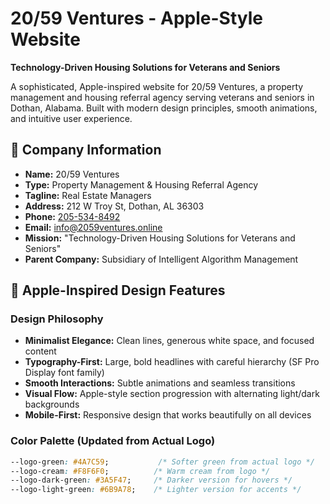 # 20/59 Ventures - Apple-Style Website

**Technology-Driven Housing Solutions for Veterans and Seniors**

A sophisticated, Apple-inspired website for 20/59 Ventures, a property management and housing referral agency serving veterans and seniors in Dothan, Alabama. Built with modern design principles, smooth animations, and intuitive user experience.

## 🏢 Company Information

- **Name:** 20/59 Ventures
- **Type:** Property Management & Housing Referral Agency  
- **Tagline:** Real Estate Managers
- **Address:** 212 W Troy St, Dothan, AL 36303
- **Phone:** [205-534-8492](tel:205-534-8492)
- **Email:** [info@2059ventures.online](mailto:info@2059ventures.online)
- **Mission:** "Technology-Driven Housing Solutions for Veterans and Seniors"
- **Parent Company:** Subsidiary of Intelligent Algorithm Management

## 🍎 Apple-Inspired Design Features

### **Design Philosophy**
- **Minimalist Elegance:** Clean lines, generous white space, and focused content
- **Typography-First:** Large, bold headlines with careful hierarchy (SF Pro Display font family)
- **Smooth Interactions:** Subtle animations and seamless transitions
- **Visual Flow:** Apple-style section progression with alternating light/dark backgrounds
- **Mobile-First:** Responsive design that works beautifully on all devices

### **Color Palette (Updated from Actual Logo)**
```css
--logo-green: #4A7C59;           /* Softer green from actual logo */
--logo-cream: #F8F6F0;          /* Warm cream from logo */
--logo-dark-green: #3A5F47;     /* Darker version for hovers */
--logo-light-green: #6B9A78;    /* Lighter version for accents */
